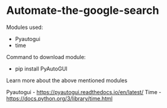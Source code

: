# Automate-the-google-search

Modules used:
  - Pyautogui
  - time
 
Command to download module:
  - pip install PyAutoGUI

Learn more about the above mentioned modules

Pyautogui - https://pyautogui.readthedocs.io/en/latest/
Time - https://docs.python.org/3/library/time.html

